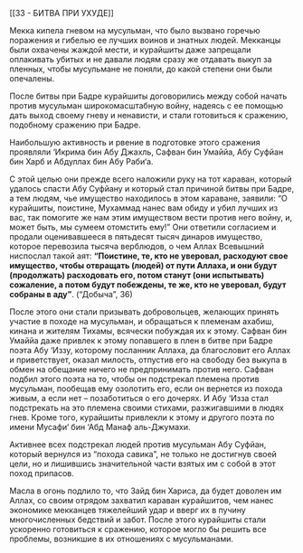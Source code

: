 [[33 - БИТВА ПРИ УХУДЕ]]

Мекка кипела гневом на мусульман, что было вызвано горечью поражения и гибелью ее лучших воинов и знатных людей. Мекканцы были охвачены жаждой мести, и курайшиты даже запрещали оплакивать убитых и не давали людям сразу же отдавать выкуп за пленных, чтобы мусульмане не поняли, до какой степени они были опечалены.

После битвы при Бадре курайшиты договорились между собой начать против мусульман широкомасштабную войну, надеясь с ее помощью дать выход своему гневу и ненависти, и стали готовиться к сражению, подобному сражению при Бадре.

Наибольшую активность и рвение в подготовке этого сражения проявляли ‘Икрима бин Абу Джахль, Сафван бин Умаййа, Абу Суфйан бин Харб и Абдуллах бин Абу Раби‘а.

С этой целью они прежде всего наложили руку на тот караван, который удалось спасти Абу Суфйану и который стал причиной битвы при Бадре, а тем людям, чье имущество находилось в этом караване, заявили: “О курайшиты, поистине, Мухаммад нанес вам обиду и убил лучших из вас, так помогите же нам этим имуществом вести против него войну, и, может быть, мы сумеем отомстить ему!” Они ответили согласием и продали оценивавшееся в пятьдесят тысяч динаров имущество, которое перевозила тысяча верблюдов, о чем Аллах Всевышний ниспослал такой аят: **“Поистине, те, кто не уверовал, расходуют свое имущество, чтобы отвращать (людей) от пути Аллаха, и они будут (продолжать) расходовать его, потом станут (они испытывать) сожаление, а потом будут побеждены, те же, кто не уверовал, будут собраны в аду”**. (“Добыча”, 36)

После этого они стали призывать добровольцев, желающих принять участие в походе на мусульман, и обращаться к племенам ахабиш, кинана и жителям Тихамы, всячески побуждая их к этому. Сафван бин Умаййа даже привлек к этому попавшего в плен в битве при Бадре поэта Абу ‘Иззу, которому посланник Аллаха, да благословит его Аллах и приветствует, оказал милость, отпустив его на свободу без выкупа в обмен на обещание ничего не предпринимать против него. Сафван подбил этого поэта на то, чтобы он подстрекал племена против мусульман, пообещав ему озолотить его, если он вернется из похода живым, а если нет – позаботиться о его дочерях. И Абу ‘Изза стал подстрекать на это племена своими стихами, разжигавшими в людях гнев. Кроме того, курайшиты привлекли к этому и другого поэта по имени Мусафи‘ бин ‘Абд Манаф аль-Джумахи.

Активнее всех подстрекал людей против мусульман Абу Суфйан, который вернулся из “похода савика”, не только не достигнув своей цели, но и лишившись значительной части взятых им с собой в этот поход припасов.

Масла в огонь подлило то, что Зайд бин Хариса, да будет доволен им Аллах, со своим отрядом захватил караван курайшитов, чем нанес экономике мекканцев тяжелейший удар и вверг их в пучину многочисленных бедствий и забот. После этого курайшиты стали ускоренно готовиться к сражению, которое могло бы решить все проблемы, возникшие в их отношениях с мусульманами.

